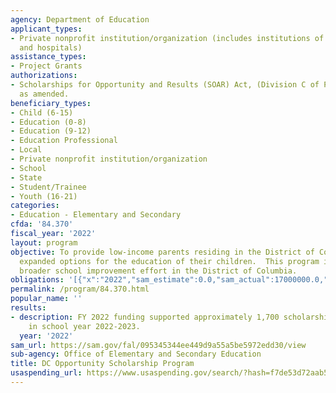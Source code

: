```yaml
---
agency: Department of Education
applicant_types:
- Private nonprofit institution/organization (includes institutions of higher education
  and hospitals)
assistance_types:
- Project Grants
authorizations:
- Scholarships for Opportunity and Results (SOAR) Act, (Division C of Public Law 112-10,
  as amended.
beneficiary_types:
- Child (6-15)
- Education (0-8)
- Education (9-12)
- Education Professional
- Local
- Private nonprofit institution/organization
- School
- State
- Student/Trainee
- Youth (16-21)
categories:
- Education - Elementary and Secondary
cfda: '84.370'
fiscal_year: '2022'
layout: program
objective: To provide low-income parents residing in the District of Columbia with
  expanded options for the education of their children.  This program is part of a
  broader school improvement effort in the District of Columbia.
obligations: '[{"x":"2022","sam_estimate":0.0,"sam_actual":17000000.0,"usa_spending_actual":52000000.0},{"x":"2023","sam_estimate":17000000.0,"sam_actual":0.0,"usa_spending_actual":17000000.0},{"x":"2024","sam_estimate":17000000.0,"sam_actual":0.0,"usa_spending_actual":0.0}]'
permalink: /program/84.370.html
popular_name: ''
results:
- description: FY 2022 funding supported approximately 1,700 scholarship recipients
    in school year 2022-2023.
  year: '2022'
sam_url: https://sam.gov/fal/095345344ee449d9a55a5be5972edd30/view
sub-agency: Office of Elementary and Secondary Education
title: DC Opportunity Scholarship Program
usaspending_url: https://www.usaspending.gov/search/?hash=f7de53d72aab5a2de34e6cce3df539a9
---
```

